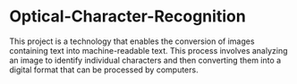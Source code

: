 # Optical-Character-Recognition
This project is a technology that enables the conversion of images containing text into machine-readable text. This process involves analyzing an image to identify individual characters and then converting them into a digital format that can be processed by computers.
